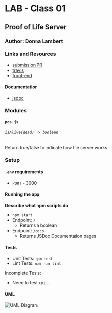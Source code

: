 # LAB - Class 01

## Proof of Life Server

### Author: Donna Lambert

### Links and Resources
* [submission PR](https://github.com/401-advanced-javascript-donna/lab-01/pull/1)
* [travis](https://travis-ci.com/401-advanced-javascript-donna/lab-01/jobs/236584367)
* [front-end](https://donnalambert-lab00.herokuapp.com/)

#### Documentation
* [jsdoc](https://donnalambert-lab00.herokuapp.com/docs/)
### Modules
#### `pos.js`
###### `isAlive(dead) -> boolean`
Return true/false to indicate how the server works

### Setup
#### `.env` requirements
* `PORT` - 3000

#### Running the app

**Describe what npm scripts do**
* `npm start`
* Endpoint: `/`
    * Returns a boolean
* Endpoint: `/docs`
    * Returns JSDoc Documentation pages

  
#### Tests
* Unit Tests: `npm test`
* Lint Tests: `npm run lint`

Incomplete Tests:
 - Need to test xyz ...

#### UML
![UML Diagram](whiteboard.jpg)